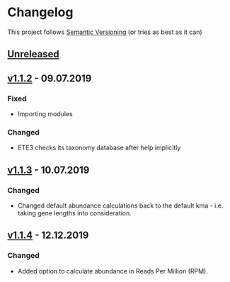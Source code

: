 # Changelog

This project follows [Semantic Versioning](https://semver.org/spec/v2.0.0.html)
(or tries as best as it can)

## [Unreleased](https://github.com/vrmarcelino/CCMetagen/compare/v1.1.2...master)

## [v1.1.2](https://github.com/vrmarcelino/CCMetagen/compare/v1.1.1...v1.1.2) - 09.07.2019

### Fixed

  - Importing modules

### Changed

  - ETE3 checks its taxonomy database after help implicitly

## [v1.1.3](https://github.com/vrmarcelino/CCMetagen/compare/v1.1.2...v1.1.3) - 10.07.2019

### Changed

  - Changed default abundance calculations back to the default kma - i.e. taking gene lengths into consideration.

## [v1.1.4](https://github.com/vrmarcelino/CCMetagen/compare/v1.1.3...v1.1.4) - 12.12.2019

### Changed

  - Added option to calculate abundance in Reads Per Million (RPM).

  
